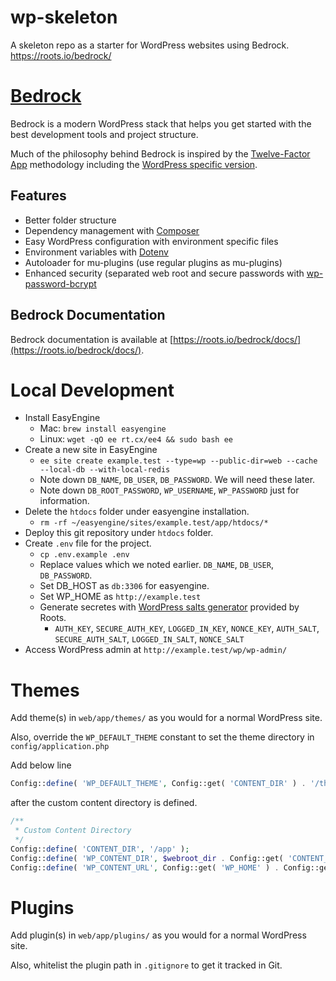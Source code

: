 # wp-skeleton
A skeleton repo as a starter for WordPress websites using Bedrock. https://roots.io/bedrock/

# [Bedrock](https://roots.io/bedrock/)

Bedrock is a modern WordPress stack that helps you get started with the best development tools and project structure.

Much of the philosophy behind Bedrock is inspired by the [Twelve-Factor App](http://12factor.net/) methodology including the [WordPress specific version](https://roots.io/twelve-factor-wordpress/).

## Features

* Better folder structure
* Dependency management with [Composer](https://getcomposer.org)
* Easy WordPress configuration with environment specific files
* Environment variables with [Dotenv](https://github.com/vlucas/phpdotenv)
* Autoloader for mu-plugins (use regular plugins as mu-plugins)
* Enhanced security (separated web root and secure passwords with [wp-password-bcrypt](https://github.com/roots/wp-password-bcrypt)

## Bedrock Documentation

Bedrock documentation is available at [https://roots.io/bedrock/docs/](https://roots.io/bedrock/docs/).

# Local Development

- Install EasyEngine
    - Mac: `brew install easyengine`
	- Linux: `wget -qO ee rt.cx/ee4 && sudo bash ee`
- Create a new site in EasyEngine
    - `ee site create example.test --type=wp --public-dir=web --cache --local-db --with-local-redis`
    - Note down `DB_NAME`, `DB_USER`, `DB_PASSWORD`. We will need these later.
    - Note down `DB_ROOT_PASSWORD`, `WP_USERNAME`, `WP_PASSWORD` just for information.
- Delete the `htdocs` folder under easyengine installation.
    - `rm -rf ~/easyengine/sites/example.test/app/htdocs/*`
- Deploy this git repository under `htdocs` folder.
- Create `.env` file for the project.
    - `cp .env.example .env`
    - Replace values which we noted earlier. `DB_NAME`, `DB_USER`, `DB_PASSWORD`.
    - Set DB_HOST as `db:3306` for easyengine.
	- Set WP_HOME as `http://example.test`
	- Generate secretes with [WordPress salts generator](https://roots.io/salts.html) provided by Roots.
		- `AUTH_KEY`, `SECURE_AUTH_KEY`, `LOGGED_IN_KEY`, `NONCE_KEY`, `AUTH_SALT`, `SECURE_AUTH_SALT`, `LOGGED_IN_SALT`, `NONCE_SALT`
- Access WordPress admin at `http://example.test/wp/wp-admin/`

# Themes

Add theme(s) in `web/app/themes/` as you would for a normal WordPress site.

Also, override the `WP_DEFAULT_THEME` constant to set the theme directory in `config/application.php`

Add below line

```php
Config::define( 'WP_DEFAULT_THEME', Config::get( 'CONTENT_DIR' ) . '/themes' );
```

after the custom content directory is defined.

```php
/**
 * Custom Content Directory
 */
Config::define( 'CONTENT_DIR', '/app' );
Config::define( 'WP_CONTENT_DIR', $webroot_dir . Config::get( 'CONTENT_DIR' ) );
Config::define( 'WP_CONTENT_URL', Config::get( 'WP_HOME' ) . Config::get( 'CONTENT_DIR' ) );
```

# Plugins

Add plugin(s) in `web/app/plugins/` as you would for a normal WordPress site.

Also, whitelist the plugin path in `.gitignore` to get it tracked in Git.
